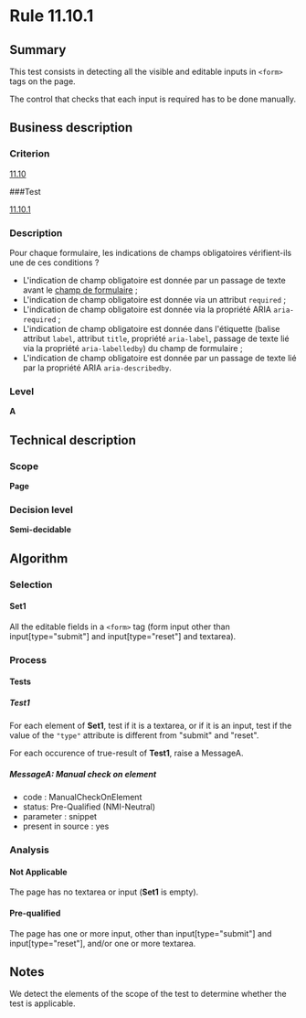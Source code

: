 # Rule 11.10.1

## Summary

This test consists in detecting all the visible and editable inputs in `<form>` tags on the page.

The control that checks that each input is required has to be done manually.

## Business description

### Criterion

[11.10](http://references.modernisation.gouv.fr/rgaa/criteres.html#crit-11-10)

###Test

[11.10.1](http://references.modernisation.gouv.fr/rgaa/criteres.html#test-11-10-1)

### Description

Pour chaque formulaire, les indications de champs obligatoires v&eacute;rifient-ils une de ces conditions ? 
 
 * L'indication de champ obligatoire est donn&eacute;e par un passage de texte avant le <a href="http://references.modernisation.gouv.fr/rgaa/glossaire.html#champ-de-saisie-de-formulaire">champ de formulaire</a> ;
 * L'indication de champ obligatoire est donn&eacute;e via un attribut `required` ;
 * L'indication de champ obligatoire est donn&eacute;e via la propri&eacute;t&eacute; ARIA `aria-required` ;
 * L'indication de champ obligatoire est donn&eacute;e dans l'&eacute;tiquette (balise attribut `label`, attribut `title`, propri&eacute;t&eacute; `aria-label`, passage de texte li&eacute; via la propri&eacute;t&eacute; `aria-labelledby`) du champ de formulaire ;
 * L'indication de champ obligatoire est donn&eacute;e par un passage de texte li&eacute; par la propri&eacute;t&eacute; ARIA `aria-describedby`.


### Level

**A**

## Technical description

### Scope

**Page**

### Decision level

**Semi-decidable**

## Algorithm

### Selection

#### Set1

All the editable fields in a `<form>` tag (form input other than input[type="submit"] and input[type="reset"] and textarea).

### Process

#### Tests

##### Test1

For each element of **Set1**, test if it is a textarea, or if it is an input, test if the value of the `"type"` attribute is different from "submit" and "reset".

For each occurence of true-result of **Test1**, raise a MessageA.

##### MessageA: Manual check on element

-   code : ManualCheckOnElement
-   status: Pre-Qualified (NMI-Neutral)
-   parameter : snippet
-   present in source : yes

### Analysis

#### Not Applicable

The page has no textarea or input (**Set1** is empty).

#### Pre-qualified

The page has one or more input, other than input[type="submit"] and input[type="reset"], and/or one or more textarea.

## Notes

We detect the elements of the scope of the test to determine whether the
test is applicable.

